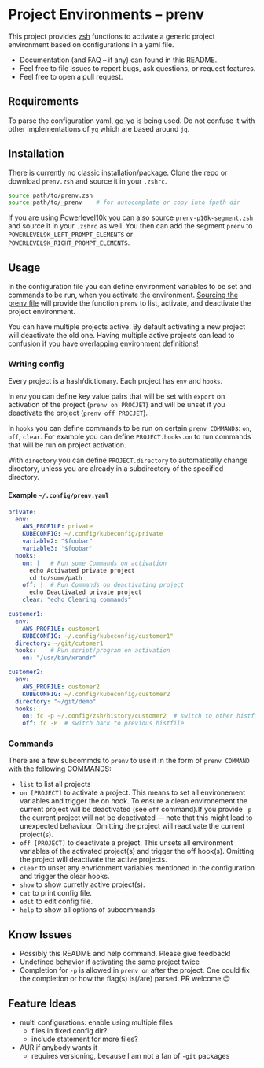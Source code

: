 # Project Environments – prenv
This project provides [zsh] functions to activate a generic project environment
based on configurations in a yaml file.

- Documentation (and FAQ – if any) can found in this README.
- Feel free to file issues to report bugs, ask questions, or request features.
- Feel free to open a pull request.

## Requirements
To parse the configuration yaml, [go-yq] is being used. Do not confuse it with
other implementations of `yq` which are based around `jq`.

## Installation
There is currently no classic installation/package. Clone the repo or download
`prenv.zsh` and source it in your `.zshrc`.

```zsh
source path/to/prenv.zsh
source path/to/_prenv    # for autocomplate or copy into fpath dir
```

If you are using [Powerlevel10k] you can also source `prenv-p10k-segment.zsh`
and source it in your `.zshrc` as well. You then can add the segment `prenv` to
`POWERLEVEL9K_LEFT_PROMPT_ELEMENTS` or `POWERLEVEL9K_RIGHT_PROMPT_ELEMENTS`.

## Usage
In the configuration file you can define environment variables to be set and
commands to be run, when you activate the environment.
[Sourcing the prenv file](#Installation) will provide the function `prenv` to
list, activate, and deactivate the project environment.

You can have multiple projects active. By default activating a new project will
deactivate the old one. Having multiple active projects can lead to confusion if
you have overlapping environment definitions!

### Writing config
Every project is a hash/dictionary. Each project has `env` and `hooks`.

In `env` you can define key value pairs that will be set with `export` on
activation of the project (`prenv on PROCJET`) and will be unset if you
deactivate the project (`prenv off PROCJET`).

In `hooks` you can define commands to be run on certain `prenv COMMAND`s: `on`, `off`, `clear`. For
example you can define `PROJECT.hooks.on` to run commands that will be run on
project activation.

With `directory` you can define `PROJECT.directory` to automatically change
directory, unless you are already in a subdirectory of the specified directory.

#### Example `~/.config/prenv.yaml`
```yaml
private:
  env:
    AWS_PROFILE: private
    KUBECONFIG: ~/.config/kubeconfig/private
    variable2: "$foobar"
    variable3: '$foobar'
  hooks:
    on: |   # Run some Commands on activation
      echo Activated private project
      cd to/some/path
    off: |  # Run Commands on deactivating project
      echo Deactivated private project
    clear: "echo Clearing commands"

customer1:
  env:
    AWS_PROFILE: customer1
    KUBECONFIG: ~/.config/kubeconfig/customer1"
  directory: ~/git/cutomer1
  hooks:    # Run script/program on activation
    on: "/usr/bin/xrandr"

customer2:
  env:
    AWS_PROFILE: customer2
    KUBECONFIG: ~/.config/kubeconfig/customer2
  directory: "~/git/demo"
  hooks:
    on: fc -p ~/.config/zsh/history/customer2  # switch to other histfile
    off: fc -P  # switch back to previous histfile
```

### Commands
There are a few subcommds to `prenv` to use it in the form of `prenv COMMAND`
with the following COMMANDS:
- `list` to list all projects
- `on [PROJECT]` to activate a project. This means to set all environement
  variables and trigger the on hook. To ensure a clean environement the current
  project will be deactivated (see `off` command).If you provide `-p` the
  current project will not be deactivated — note that this might lead to
  unexpected behaviour. Omitting the project will reactivate the current
  project(s).
- `off [PROJECT]` to deactivate a project. This unsets all environment variables
  of the activated project(s) and trigger the off hook(s). Omitting the project
  will deactivate the active projects.
- `clear` to unset any envrionment variables mentioned in the configuration and
  trigger the clear hooks.
- `show` to show curretly active project(s).
- `cat` to print config file.
- `edit` to edit config file.
- `help` to show all options of subcommands.
   
## Know Issues
- Possibly this README and help command. Please give feedback!
- Undefined behavior if activating the same project twice
- Completion for `-p` is allowed in `prenv on` after the project. One could fix
  the completion or how the flag(s) is(/are) parsed. PR welcome 😊

## Feature Ideas
- multi configurations: enable using multiple files
    - files in fixed config dir?
    - include statement for more files?
- AUR if anybody wants it
    - requires versioning, because I am not a fan of `-git` packages


[zsh]: https://github.com/zsh-users/zsh
[go-yq]: https://github.com/mikefarah/yq
[Powerlevel10k]: https://github.com/romkatv/powerlevel10k
